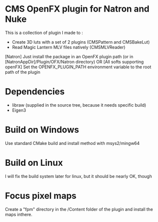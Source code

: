 # CMS OpenFX plugin for Natron and Nuke 

This is a collection of plugin I made to :
* Create 3D luts with a set of 2 plugins (CMSPattern and CMSBakeLut)
* Read Magic Lantern MLV files natively (CMSMLVReader)

[Natron] Just install the package in an OpenFX plugin path (or in [NatronAppDir]/Plugin/OFX/Natron directory)
OR
[All softs supporting openFX] Set the OPENFX_PLUGIN_PATH environment variable to the root path of the plugin

# Dependencies

* libraw (supplied in the source tree, because it needs specific build)
* Eigen3

# Build on Windows

Use standard CMake build and install method with msys2/mingw64

# Build on Linux

I will fix the build system later for linux, but it should be nearly OK, though

# Focus pixel maps

Create a "fpm" directory in the /Content folder of the plugin and install the maps inthere.
